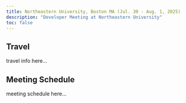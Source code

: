 ```yaml
---
title: Northeastern University, Boston MA (Jul. 30 - Aug. 1, 2025)
description: "Developer Meeting at Northeastern University"
toc: false
---
```

## Travel

travel info here...

## Meeting Schedule

meeting schedule here...
